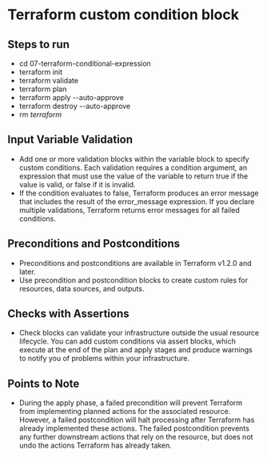 # Terraform custom condition block

## Steps to run
  - cd 07-terraform-conditional-expression
  - terraform init
  - terraform validate
  - terraform plan
  - terraform apply --auto-approve
  - terraform destroy --auto-approve
  - rm *terraform*

##  Input Variable Validation
  - Add one or more validation blocks within the variable block to specify custom conditions. Each validation requires a condition argument, an expression that must use the value of the variable to return true if the value is valid, or false if it is invalid.
  - If the condition evaluates to false, Terraform produces an error message that includes the result of the error_message expression. If you declare multiple validations, Terraform returns error messages for all failed conditions.
##  Preconditions and Postconditions
  - Preconditions and postconditions are available in Terraform v1.2.0 and later.
  - Use precondition and postcondition blocks to create custom rules for resources, data sources, and   outputs.
##  Checks with Assertions
  - Check blocks can validate your infrastructure outside the usual resource lifecycle. You can add custom conditions via assert blocks, which execute at the end of the plan and apply stages and produce warnings to notify you of problems within your infrastructure.
## Points to Note
  - During the apply phase, a failed precondition will prevent Terraform from implementing planned actions for the associated resource. However, a failed postcondition will halt processing after Terraform has already implemented these actions. The failed postcondition prevents any further downstream actions that rely on the resource, but does not undo the actions Terraform has already taken.